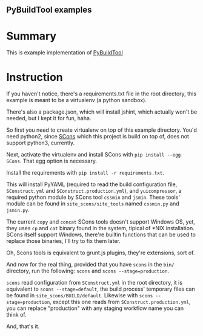PyBuildTool examples
--------------------

Summary
=======

This is example implementation of [PyBuildTool][1]


Instruction
===========

If you haven't notice, there's a requirements.txt file in the root
directory, this example is meant to be a virtualenv (a python sandbox).

There's also a package.json, which will install jshint, which actually
won't be needed, but I kept it for fun, haha.

So first you need to create virtualenv on top of this example directory.
You'd need python2, since [SCons][2] which this project is build on top
of, does not support python3, currently.

Next, activate the virtualenv and install SCons with
`pip install --egg SCons`. That egg option is necessary.

Install the requirements with `pip install -r requirements.txt`.

This will install PyYAML (required to read the build configuration file,
`SConstruct.yml` and `SConstruct.production.yml`), and `yuicompressor`,
a required python module by SCons tool `cssmin` and `jsmin`. These
tools' module can be found in `site_scons/site_tools` named `cssmin.py`
and `jsmin.py`.

The current `copy` and `concat` SCons tools doesn't support Windows OS,
yet, they uses `cp` and `cat` binary found in the system, tipical of \*NIX
installation.
SCons itself support Windows, there're builtin functions that can be used
to replace those binaries, I'll try to fix them later.

Oh, Scons tools is equivalent to grunt.js plugins, they're extensions,
sort of.

And now for the real thing, provided that you have `scons` in the `bin/`
directory, run the following: `scons` and `scons --stage=production`.

`scons` read configuration from `SConstruct.yml` in the root directory,
it is equivalent to `scons --stage=default`, the build process' temporary
files can be found in `site_scons/BUILD/default`.
Likewise with `scons --stage=production`, except this one reads from
`SConstruct.production.yml`, you can replace "production" with any staging
workflow name you can think of.

And, that's it.



[1]: http://github.com/dozymoe/PyBuildTool
[2]: http://www.scons.org
